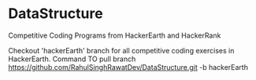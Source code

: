 # DataStructure
Competitive Coding Programs from HackerEarth and HackerRank

Checkout 'hackerEarth' branch for all competitive coding exercises in HackerEarth.
Command TO pull branch
https://github.com/RahulSinghRawatDev/DataStructure.git -b hackerEarth
